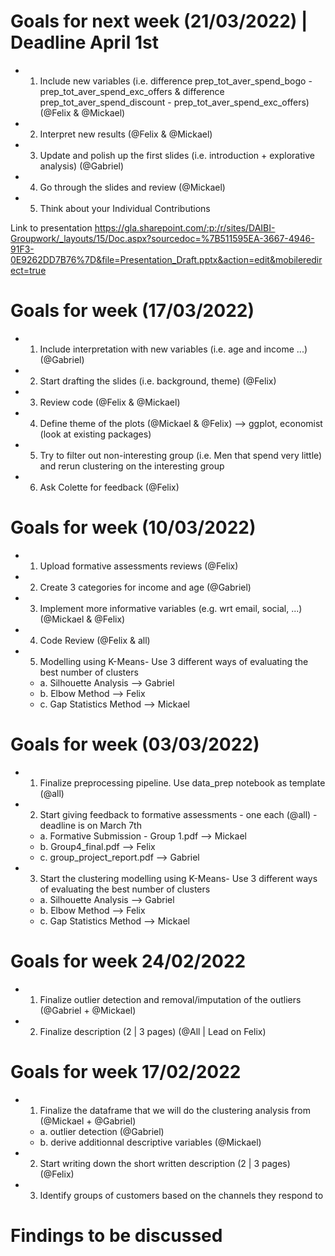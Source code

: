 # Goals for next week (21/03/2022) | Deadline April 1st

* 1. Include new variables (i.e. difference prep_tot_aver_spend_bogo - prep_tot_aver_spend_exc_offers & difference prep_tot_aver_spend_discount - prep_tot_aver_spend_exc_offers) (@Felix & @Mickael)
* 2. Interpret new results (@Felix & @Mickael) 
* 3. Update and polish up the first slides (i.e. introduction + explorative analysis) (@Gabriel)
* 4. Go through the slides and review (@Mickael)
* 5. Think about your Individual Contributions

Link to presentation
https://gla.sharepoint.com/:p:/r/sites/DAIBI-Groupwork/_layouts/15/Doc.aspx?sourcedoc=%7B511595EA-3667-4946-91F3-0E9262DD7B76%7D&file=Presentation_Draft.pptx&action=edit&mobileredirect=true

# Goals for week (17/03/2022)

* 1. Include interpretation with new variables (i.e. age and income ...) (@Gabriel)
* 2. Start drafting the slides (i.e. background, theme) (@Felix)
* 3. Review code (@Felix & @Mickael)
* 4. Define theme of the plots (@Mickael & @Felix) --> ggplot, economist (look at existing packages)
* 5. Try to filter out non-interesting group (i.e. Men that spend very little) and rerun clustering on the interesting group
* 6. Ask Colette for feedback (@Felix)

# Goals for week (10/03/2022)

* 1. Upload formative assessments reviews (@Felix)
* 2. Create 3 categories for income and age (@Gabriel)
* 3. Implement more informative variables (e.g. wrt email, social, ...) (@Mickael & @Felix)
* 4. Code Review (@Felix & all)
* 5. Modelling using K-Means- Use 3 different ways of evaluating the best number of clusters
  * a. Silhouette Analysis --> Gabriel
  * b. Elbow Method --> Felix
  * c. Gap Statistics Method --> Mickael

# Goals for week (03/03/2022)

* 1. Finalize preprocessing pipeline. Use data_prep notebook as template (@all)
* 2. Start giving feedback to formative assessments - one each (@all) - deadline is on March 7th
  * a. Formative Submission - Group 1.pdf --> Mickael
  * b. Group4_final.pdf --> Felix
  * c. group_project_report.pdf --> Gabriel
* 3. Start the clustering modelling using K-Means- Use 3 different ways of evaluating the best number of clusters
  * a. Silhouette Analysis --> Gabriel
  * b. Elbow Method --> Felix
  * c. Gap Statistics Method --> Mickael

# Goals for week 24/02/2022

* 1. Finalize outlier detection and removal/imputation of the outliers (@Gabriel + @Mickael)
* 2. Finalize description (2 | 3 pages) (@All | Lead on Felix)

# Goals for week 17/02/2022

* 1. Finalize the dataframe that we will do the clustering analysis from (@Mickael + @Gabriel)
  * a. outlier detection (@Gabriel)
  * b. derive additionnal descriptive variables (@Mickael)
* 2. Start writing down the short written description (2 | 3 pages) (@Felix)
* 3. Identify groups of customers based on the channels they respond to 

# Findings to be discussed
